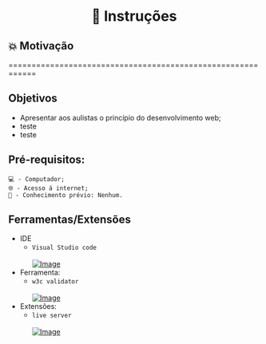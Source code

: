 <h1 align="center"> 📑 Instruções </h1>


## 💥 Motivação
<p> ============================================================ </p>
  
## Objetivos 
  - Apresentar aos aulistas o princípio do desenvolvimento web;
  - teste
  - teste
  
## Pré-requisitos:
   
 ```
 💻 - Computador;
 🌐 - Acesso á internet;
 🧠 - Conhecimento prévio: Nenhum.
 
```

   

   
  
  
   
 ## Ferramentas/Extensões
    
- IDE 
  - `Visual Studio code` <br><br>
  [![Image](https://img-blog.csdnimg.cn/20201129162113189.png?x-oss-process=image/resize,m_fixed,h_64,w_64 "visual studio code")](https://code.visualstudio.com/Download)
- Ferramenta:
  - `w3c validator` <br><br>
    [![Image ]( https://th.bing.com/th/id/R.46e531a9d5982c49db8c3ef95412e4a7?rik=CqpsvahAwnMkwA&riu=http%3a%2f%2fvalidator.w3.org%2fimages%2fw3c.png&ehk=BMD3o3qwcQmhhXfIuWjEipAJVDvxLLm%2b%2fJj18lkqd4M%3d&risl=&pid=ImgRaw&r=0 "ferramenta: w3c validator")](https://validator.w3.org/)
- Extensões:
  - `live server` <br><br>
    [![Image ](https://www.barajacoding.or.id/wp-content/uploads/2020/11/image-7-300x123.png  "Extensão: live server")](https://github.com/CaioMartinss/landin-page--mon/blob/main/instru%C3%A7%C3%B5es.md)
